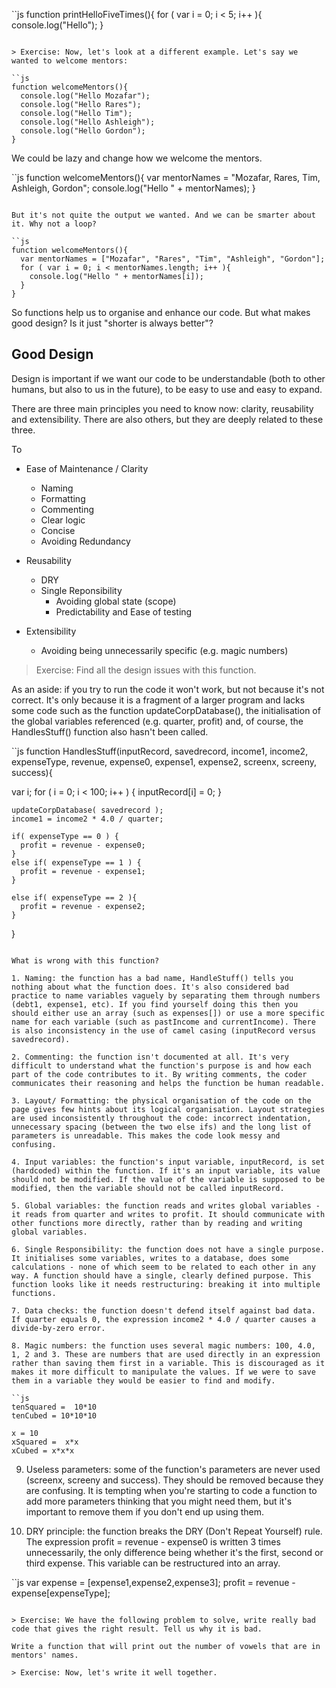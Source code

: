 
``js
function printHelloFiveTimes(){
  for ( var i = 0; i < 5; i++ ){
    console.log("Hello");
}
```

> Exercise: Now, let's look at a different example. Let's say we wanted to welcome mentors:

``js
function welcomeMentors(){
  console.log("Hello Mozafar");
  console.log("Hello Rares");
  console.log("Hello Tim");
  console.log("Hello Ashleigh");
  console.log("Hello Gordon");
}
```

We could be lazy and change how we welcome the mentors.

``js
function welcomeMentors(){
  var mentorNames = "Mozafar, Rares, Tim, Ashleigh, Gordon";
  console.log("Hello " + mentorNames);
}
```

But it's not quite the output we wanted. And we can be smarter about it. Why not a loop?

``js
function welcomeMentors(){
  var mentorNames = ["Mozafar", "Rares", "Tim", "Ashleigh", "Gordon"];
  for ( var i = 0; i < mentorNames.length; i++ ){
    console.log("Hello " + mentorNames[i]);
  }
}
```

So functions help us to organise and enhance our code. But what makes good design? Is it just "shorter is always better"?

## Good Design

Design is important if we want our code to be understandable (both to other humans, but also to us in the future), to be easy to use and easy to expand.

There are three main principles you need to know now: clarity, reusability and extensibility. There are also others, but they are deeply related to these three.

To

- Ease of Maintenance / Clarity
    - Naming
    - Formatting
    - Commenting
    - Clear logic
    - Concise
    - Avoiding Redundancy

- Reusability
    - DRY
    - Single Reponsibility
        - Avoiding global state (scope)
        - Predictability and Ease of testing

- Extensibility
    - Avoiding being unnecessarily specific (e.g. magic numbers)

> Exercise: Find all the design issues with this function.

As an aside: if you try to run the code it won't work, but not because it's not correct. It's only because it is a fragment of a larger program and lacks some code such as the function updateCorpDatabase(), the initialisation of the global variables referenced (e.g. quarter, profit) and, of course, the HandlesStuff() function also hasn't been called.

``js
function HandlesStuff(inputRecord, savedrecord, income1, income2, expenseType, revenue, expense0, expense1, expense2, screenx, screeny, success){

  var i;
  for ( i = 0; i < 100; i++ ) {
    inputRecord[i] = 0;
    }

    updateCorpDatabase( savedrecord );
    income1 = income2 * 4.0 / quarter;

    if( expenseType == 0 ) {
      profit = revenue - expense0;
    }
    else if( expenseType == 1 ) {
      profit = revenue - expense1;
    }

    else if( expenseType == 2 ){
      profit = revenue - expense2;
    }
}
```

What is wrong with this function?

1. Naming: the function has a bad name, HandleStuff() tells you nothing about what the function does. It's also considered bad practice to name variables vaguely by separating them through numbers (debt1, expense1, etc). If you find yourself doing this then you should either use an array (such as expenses[]) or use a more specific name for each variable (such as pastIncome and currentIncome). There is also inconsistency in the use of camel casing (inputRecord versus savedrecord).

2. Commenting: the function isn't documented at all. It's very difficult to understand what the function's purpose is and how each part of the code contributes to it. By writing comments, the coder communicates their reasoning and helps the function be human readable.

3. Layout/ Formatting: the physical organisation of the code on the page gives few hints about its logical organisation. Layout strategies are used inconsistently throughout the code: incorrect indentation, unnecessary spacing (between the two else ifs) and the long list of parameters is unreadable. This makes the code look messy and confusing.

4. Input variables: the function's input variable, inputRecord, is set (hardcoded) within the function. If it's an input variable, its value should not be modified. If the value of the variable is supposed to be modified, then the variable should not be called inputRecord.

5. Global variables: the function reads and writes global variables - it reads from quarter and writes to profit. It should communicate with other functions more directly, rather than by reading and writing global variables.

6. Single Responsibility: the function does not have a single purpose. It initialises some variables, writes to a database, does some calculations - none of which seem to be related to each other in any way. A function should have a single, clearly defined purpose. This function looks like it needs restructuring: breaking it into multiple functions.

7. Data checks: the function doesn't defend itself against bad data. If quarter equals 0, the expression income2 * 4.0 / quarter causes a divide-by-zero error.

8. Magic numbers: the function uses several magic numbers: 100, 4.0, 1, 2 and 3. These are numbers that are used directly in an expression rather than saving them first in a variable. This is discouraged as it makes it more difficult to manipulate the values. If we were to save them in a variable they would be easier to find and modify.

``js
tenSquared =  10*10
tenCubed = 10*10*10

x = 10
xSquared =  x*x
xCubed = x*x*x
```

9. Useless parameters: some of the function's parameters are never used (screenx, screeny and success). They should be removed because they are confusing. It is tempting when you're starting to code a function to add more parameters thinking that you might need them, but it's important to remove them if you don't end up using them.

10. DRY principle: the function breaks the DRY (Don't Repeat Yourself) rule. The expression profit = revenue - expense0 is written 3 times unnecessarily, the only difference being whether it's the first, second or third expense. This variable can be restructured into an array.

``js
var expense = [expense1,expense2,expense3];
profit = revenue - expense[expenseType];
```

> Exercise: We have the following problem to solve, write really bad code that gives the right result. Tell us why it is bad.

Write a function that will print out the number of vowels that are in mentors' names.

> Exercise: Now, let's write it well together.
